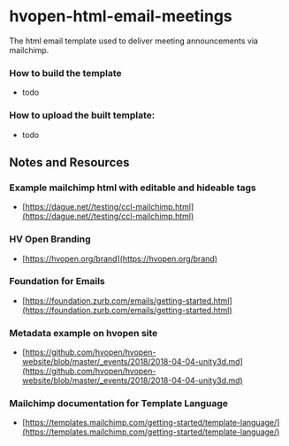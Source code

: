 # hvopen-html-email-meetings
The html email template used to deliver meeting announcements via mailchimp.

### How to build the template
- todo

### How to upload the built template:
- todo


## Notes and Resources

### Example mailchimp html with editable and hideable tags
- [https://dague.net//testing/ccl-mailchimp.html](https://dague.net//testing/ccl-mailchimp.html)

### HV Open Branding
- [https://hvopen.org/brand](https://hvopen.org/brand)

### Foundation for Emails
- [https://foundation.zurb.com/emails/getting-started.html](https://foundation.zurb.com/emails/getting-started.html)

### Metadata example on hvopen site
- [https://github.com/hvopen/hvopen-website/blob/master/_events/2018/2018-04-04-unity3d.md](https://github.com/hvopen/hvopen-website/blob/master/_events/2018/2018-04-04-unity3d.md)

### Mailchimp documentation for Template Language
- [https://templates.mailchimp.com/getting-started/template-language/](https://templates.mailchimp.com/getting-started/template-language/)
